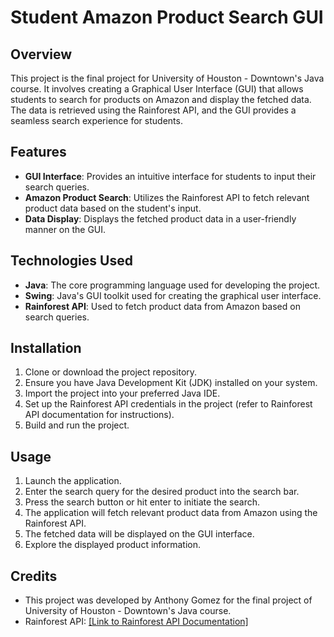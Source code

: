 # Student Amazon Product Search GUI

## Overview
This project is the final project for University of Houston - Downtown's Java course. It involves creating a Graphical User Interface (GUI) that allows students to search for products on Amazon and display the fetched data. The data is retrieved using the Rainforest API, and the GUI provides a seamless search experience for students.

## Features
- **GUI Interface**: Provides an intuitive interface for students to input their search queries.
- **Amazon Product Search**: Utilizes the Rainforest API to fetch relevant product data based on the student's input.
- **Data Display**: Displays the fetched product data in a user-friendly manner on the GUI.

## Technologies Used
- **Java**: The core programming language used for developing the project.
- **Swing**: Java's GUI toolkit used for creating the graphical user interface.
- **Rainforest API**: Used to fetch product data from Amazon based on search queries.

## Installation
1. Clone or download the project repository.
2. Ensure you have Java Development Kit (JDK) installed on your system.
3. Import the project into your preferred Java IDE.
4. Set up the Rainforest API credentials in the project (refer to Rainforest API documentation for instructions).
5. Build and run the project.

## Usage
1. Launch the application.
2. Enter the search query for the desired product into the search bar.
3. Press the search button or hit enter to initiate the search.
4. The application will fetch relevant product data from Amazon using the Rainforest API.
5. The fetched data will be displayed on the GUI interface.
6. Explore the displayed product information.

## Credits
- This project was developed by Anthony Gomez for the final project of University of Houston - Downtown's Java course.
- Rainforest API: [[Link to Rainforest API Documentation]](https://www.rainforestapi.com/)


